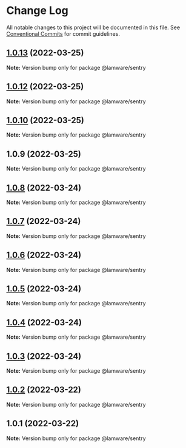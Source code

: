 # Change Log

All notable changes to this project will be documented in this file.
See [Conventional Commits](https://conventionalcommits.org) for commit guidelines.

## [1.0.13](https://github.com/tnotifier/lamware/compare/@lamware/sentry@1.0.12...@lamware/sentry@1.0.13) (2022-03-25)

**Note:** Version bump only for package @lamware/sentry





## [1.0.12](https://github.com/tnotifier/lamware/compare/@lamware/sentry@1.0.10...@lamware/sentry@1.0.12) (2022-03-25)

**Note:** Version bump only for package @lamware/sentry





## [1.0.10](https://github.com/tnotifier/lamware/compare/@lamware/sentry@1.0.9...@lamware/sentry@1.0.10) (2022-03-25)

**Note:** Version bump only for package @lamware/sentry





## 1.0.9 (2022-03-25)

**Note:** Version bump only for package @lamware/sentry





## [1.0.8](https://github.com/tnotifier/lamware/compare/@lamware/sentry@1.0.7...@lamware/sentry@1.0.8) (2022-03-24)

**Note:** Version bump only for package @lamware/sentry





## [1.0.7](https://github.com/tnotifier/lamware/compare/@lamware/sentry@1.0.6...@lamware/sentry@1.0.7) (2022-03-24)

**Note:** Version bump only for package @lamware/sentry





## [1.0.6](https://github.com/tnotifier/lamware/compare/@lamware/sentry@1.0.5...@lamware/sentry@1.0.6) (2022-03-24)

**Note:** Version bump only for package @lamware/sentry





## [1.0.5](https://github.com/tnotifier/lamware/compare/@lamware/sentry@1.0.4...@lamware/sentry@1.0.5) (2022-03-24)

**Note:** Version bump only for package @lamware/sentry





## [1.0.4](https://github.com/tnotifier/lamware/compare/@lamware/sentry@1.0.3...@lamware/sentry@1.0.4) (2022-03-24)

**Note:** Version bump only for package @lamware/sentry





## [1.0.3](https://github.com/tnotifier/lamware/compare/@lamware/sentry@1.0.2...@lamware/sentry@1.0.3) (2022-03-24)

**Note:** Version bump only for package @lamware/sentry





## [1.0.2](https://github.com/tnotifier/lamware/compare/@lamware/sentry@1.0.1...@lamware/sentry@1.0.2) (2022-03-22)

**Note:** Version bump only for package @lamware/sentry





## 1.0.1 (2022-03-22)

**Note:** Version bump only for package @lamware/sentry
